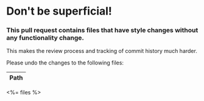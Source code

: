 # Don't be superficial!

### This pull request contains files that have style changes without any functionality change. 

This makes the review process and tracking of commit history much harder. 

Please undo the changes to the following files:

Path  | 
---------| 
<%= files %>
